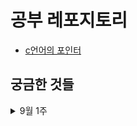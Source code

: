 # 공부 레포지토리

- [c언어의 포인터](cs/2022-09-02_pointer.markdown)

## 궁금한 것들

<details>
<summary>9월 1주</summary>
      
- [ ] 시간복잡도 구할때 c와 n0으로 n구하는 부분
- [ ] 유클리드 알고리즘 최대 공약수 증명
- [ ] 기초 자료형, 파생 자료형, 사용자 정의 자료형의 차이는 무엇일까?
- [ ] 추상 데이터 자료형과 인터페이스
- [ ] 알고리즘 기초수학 수열. 등비수열 등차수열?
- [ ] 2775
- [ ] 배열의 응용: 다항식
- [ ] 2839
- [ ] 파이썬: 리스트 컴프리헨션과 함수+람다 표현식 중 뭐가 더 빠른지?
</details>
